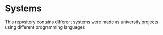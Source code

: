 # Systems
This repository contains different systems were made as university projects using different programming languages
